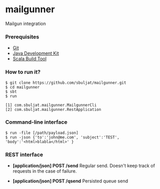 # mailgunner
Mailgun integration

### Prerequisites

- [Git](https://git-scm.com/)
- [Java Development Kit](http://www.oracle.com/technetwork/java/javase/downloads/jdk8-downloads-2133151.html)
- [Scala Build Tool](http://www.scala-sbt.org/download.html)

### How to run it?

    $ git clone https://github.com/sbuljat/mailgunner.git
    $ cd mailgunner
    $ sbt
    $ run
    
    [1] com.sbuljat.mailgunner.MailgunnerCli
    [2] com.sbuljat.mailgunner.RestApplication
    
### Command-line interface
    
    $ run -file [/path/payload.json]
    $ run -json {'to':'john@me.com', 'subject':'TEST', 'body':'<html>blabla</html>' }
    
### REST interface

- **[application/json] POST  /send**
  Regular send. Doesn't keep track of requests in the case of failure.

- **[application/json] POST  /qsend**
  Persisted queue send

